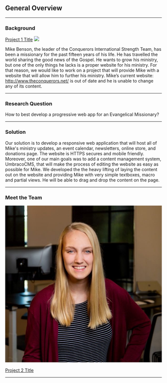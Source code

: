 ## General Overview

---

### Background

[Project 1 Title](/sample_page)
<img src="images/dundraw_prototyping_process_rswj.svg?raw=true"/>

Mike Benson, the leader of the Conquerors International Strength Team, has been a missionary for the past fifteen years of his life. He has travelled the world sharing the good news of the Gospel. 
He wants to grow his ministry, but one of the only things he lacks is a proper website for his ministry. 
For that reason, we would like to work on a project that will provide Mike with a website that will allow him to further his ministry. Mike’s current website: http://www.theconquerors.net/ is out of date and he is unable to change any of its content.

---

### Research Question
How to best develop a progressive web app for an Evangelical Missionary?

---

### Solution

Our solution is to develop a responsive web application that will host all of Mike's ministry updates, an event calendar, newsletters, online store, and donations page. The website is HTTPS secures and mobile friendly.
Moreover, one of our main goals was to add a content management system, UmbracoCMS, that will make the process of editing the website as easy as possible for Mike. We developed the the heavy lifting of laying the content out on the website and providing Mike with very simple textboxes, macro and partial views. He will be able to drag and drop the content on the page.

---

### Meet the Team
<img src="images/IMG_7992.JPG?raw=true"/>

[Project 2 Title](/pdf/sample_presentation.pdf)

---

